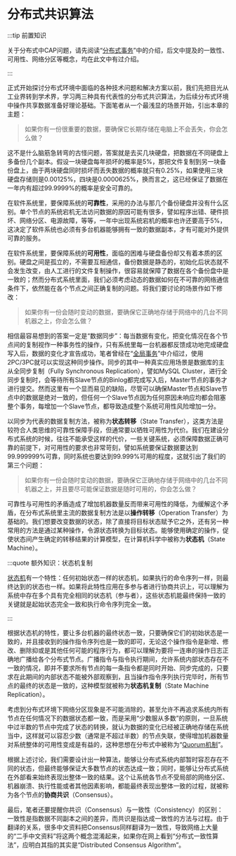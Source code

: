# 分布式共识算法



:::tip 前置知识

关于分布式中CAP问题，请先阅读“[分布式事务](/architect-perspective/general-architecture/transaction/distributed.html)”中的介绍，后文中提及的一致性、可用性、网络分区等概念，均在此文中有过介绍。

:::

正式开始探讨分布式环境中面临的各种技术问题和解决方案以前，我们先把目光从工业界转到学术界，学习两三种具有代表性的分布式共识算法，为后续分布式环境中操作共享数据准备好理论基础。下面笔者从一个最浅显的场景开始，引出本章的主题：



> 如果你有一份很重要的数据，要确保它长期存储在电脑上不会丢失，你会怎么做？

这不是什么脑筋急转弯的古怪问题，答案就是去买几块硬盘，把数据在不同硬盘上多备份几个副本。假设一块硬盘每年损坏的概率是5%，那把文件复制到另一块备份盘上，由于两块硬盘同时损坏而丢失数据的概率就只有0.25%，如果使用三块硬盘存储则是0.00125%，四块是0.0000625%，换而言之，这已经保证了数据在一年内有超过99.9999%的概率是安全可靠的。

在软件系统里，要保障系统的**可靠性**，采用的办法与那几个备份硬盘并没有什么区别。单个节点的系统宕机无法访问数据的原因可能有很多，譬如程序出错、硬件损坏、网络分区、电源故障，等等，一年中出现系统宕机的概率也许还要高于5%，这决定了软件系统也必须有多台机器能够拥有一致的数据副本，才有可能对外提供可靠的服务。

在软件系统里，要保障系统的**可用性**，面临的困难与硬盘备份却又有着本质的区别。硬盘之间是孤立的，不需要互相通信，备份数据是静态的，初始化后状态就不会发生改变，由人工进行的文件复制操作，很容易就保障了数据在各个备份盘中是一致的；然而分布式系统里面，我们必须考虑动态的数据如何在不可靠的网络通信条件下，依然能在各个节点之间正确复制的问题。将我们要讨论的场景作如下修改：

> 如果你有一份会随时变动的数据，要确保它正确地存储于网络中的几台不同机器之上，你会怎么做？

相信最容易想到的答案一定是“数据同步”：每当数据有变化，把变化情况在各个节点间的复制视作一种事务性的操作，只有系统里每一台机器都反馈成功地完成硬盘写入后，数据的变化才宣告成功，笔者曾经在“[全局事务](/architect-perspective/general-architecture/transaction/global.html)”中介绍过，使用2PC/3PC就可以实现这种同步操作。同步的其中一种真实应用场景是数据库的主从全同步复制（Fully Synchronous Replication），譬如MySQL Cluster，进行全同步复制时，会等待所有Slave节点的Binlog都完成写入后，Master节点的事务才进行提交。然而这里有一个显而易见的缺陷，尽管可以确保Master节点和Slave节点中的数据是绝对一致的，但任何一个Slave节点因为任何原因未响应均都会阻塞整个事务，每增加一个Slave节点，都导致造成整个系统可用性风险增加一分。

以同步为代表的数据复制方法，被称为**状态转移**（State Transfer），这类方法是较符合人类思维的可靠性保障手段，但通常要以牺牲可用性为代价。我们在建设分布式系统的时候，往往不能承受这样的代价，一些关键系统，必须保障数据正确可靠的前提下，对可用性的要求也非常苛刻，譬如系统要保证数据要达到99.999999%可靠，同时系统也要达到99.999%可用的程度，这就引出了我们的第三个问题：

> 如果你有一份会随时变动的数据，要确保它正确地存储于网络中的几台不同机器之上，并且要尽可能保证数据是随时可用的，你会怎么做？
>

可靠性与可用性的矛盾造成了增加机器数量反而带来可用性的降低，为缓解这个矛盾，在分布式系统里主流的数据复制方法是以**操作转移**（Operation Transfer）为基础的。我们想要改变数据的状态，除了直接将目标状态赋予它之外，还有另一种常用的方法是通过某种操作，令源状态转换为目标状态。能够使用确定的操作，促使状态间产生确定的转移结果的计算模型，在计算机科学中被称为**状态机**（State Machine）。

:::quote 额外知识：状态机复制

[状态机](https://en.wikipedia.org/wiki/Finite-state_machine)有一个特性：任何初始状态一样的状态机，如果执行的命令序列一样，则最终达到的状态也一样。如果将此特性应用在多参与者进行协商共识上，可以理解为系统中存在多个具有完全相同的状态机（参与者），这些状态机能最终保持一致的关键就是起始状态完全一致和执行命令序列完全一致。

:::

根据状态机的特性，要让多台机器的最终状态一致，只要确保它们的初始状态是一致的，并且接收到的操作指令序列也是一致的即可，无论这个操作指令是新增、修改、删除抑或是其他任何可能的程序行为，都可以理解为要将一连串的操作日志正确地广播给各个分布式节点。广播指令与指令执行期间，允许系统内部状态存在不一致的情况，即并不要求所有节点的每一条指令都是同时开始、同步完成的，只要求在此期间的内部状态不能被外部观察到，且当操作指令序列执行完毕时，所有节点的最终的状态是一致的，这种模型就被称为**状态机复制**（State Machine Replication）。

考虑到分布式环境下网络分区现象是不可能消除的，甚至允许不再追求系统内所有节点在任何情况下的数据状态都一致，而是采用“少数服从多数”的原则，一旦系统中过半数的节点中完成了状态的转换，就认为数据的变化已经被正确地存储在系统当中，这样就可以容忍少数（通常是不超过半数）的节点失联，使得增加机器数量对系统整体的可用性变成是有益的，这种思想在分布式中被称为“[Quorum机制](https://en.wikipedia.org/wiki/Quorum_(distributed_computing))”。

根据上述讨论，我们需要设计出一种算法，能够让分布式系统内部暂时容忍存在不同的状态，但最终能够保证大多数节点的状态达成一致；同时，能够让分布式系统在外部看来始终表现出整体一致的结果。这个让系统各节点不受局部的网络分区、机器崩溃、执行性能或者其他因素影响，都能最终表现出整体一致的过程，就被称为各个节点的**协商共识**（Consensus）。

最后，笔者还要提醒你共识（Consensus）与一致性（Consistency）的区别：一致性是指数据不同副本之间的差异，而共识是指达成一致性的方法与过程。由于翻译的关系，很多中文资料把Consensus同样翻译为一致性，导致网络上大量的“二手中文资料”将这两个概念混淆起来，如果你在网上看到“分布式一致性算法”，应明白其指的其实是“Distributed Consensus Algorithm”。